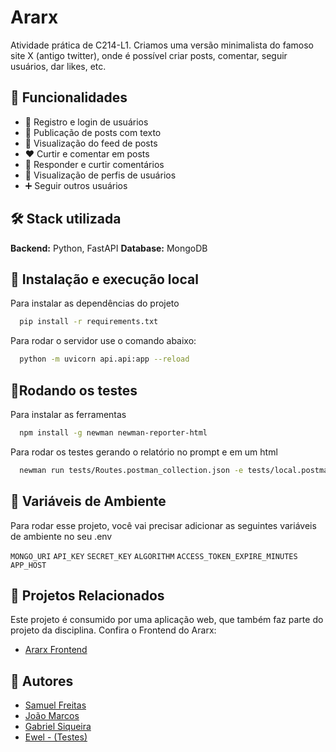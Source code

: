 
# Ararx

Atividade prática de C214-L1. Criamos uma versão minimalista do famoso site X (antigo twitter), onde é possível criar posts, comentar, seguir usuários, dar likes, etc.


## 🌟 Funcionalidades

- 🔐 Registro e login de usuários
- 📝 Publicação de posts com texto
- 📰 Visualização do feed de posts
- ❤️ Curtir e comentar em posts
- 💬 Responder e curtir comentários
- 👤 Visualização de perfis de usuários
- ➕ Seguir outros usuários

## 🛠️ Stack utilizada
**Backend:** Python, FastAPI
**Database:** MongoDB

## 🚀 Instalação e execução local
Para instalar as dependências do projeto
```bash
  pip install -r requirements.txt
```
Para rodar o servidor use o comando abaixo:
```bash
  python -m uvicorn api.api:app --reload
```

## 🚀Rodando os testes
Para instalar as ferramentas
```bash
  npm install -g newman newman-reporter-html
```

Para rodar os testes gerando o relatório no prompt e em um html
```bash
  newman run tests/Routes.postman_collection.json -e tests/local.postman_environment.json --reporters cli,html --reporter-html-export tests/reports/report.html
```

## 🔧 Variáveis de Ambiente

Para rodar esse projeto, você vai precisar adicionar as seguintes variáveis de ambiente no seu .env

`MONGO_URI`
`API_KEY`
`SECRET_KEY`
`ALGORITHM`
`ACCESS_TOKEN_EXPIRE_MINUTES`
`APP_HOST`

## 🔗 Projetos Relacionados
Este projeto é consumido por uma aplicação web, que também faz parte do projeto da disciplina. Confira o Frontend do Ararx:

- [Ararx Frontend](https://github.com/gabrielss2406/Ararx-Frontend)


## 👥 Autores
- [Samuel Freitas](https://github.com/SamuelFreitasSoares)
- [João Marcos](https://github.com/markinh00)
- [Gabriel Siqueira](https://github.com/gabrielss2406/)
- [Ewel - (Testes)](https://github.com/Ewel10/)


